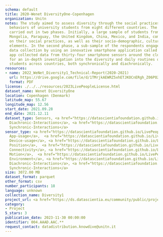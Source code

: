 ```yaml
---
schema: default
title: 2020-Wenet DiversityOne-Copenhagen
organization: Unitn
notes: The study aimed to assess diversity through the social practices and daily
  behaviors of university students from eight different countries. The research was
  carried out in two phases. Initially, a large sample of students from Denmark, Italy,
  Mongolia, Paraguay, the United Kingdom, China, Mexico, and India, completed a survey
  on their social practices, as well as their socio-demographic, cultural, and psychological
  elements. In the second phase, a sub-sample of the respondents engaged in a four-week
  data collection by using an innovative smartphone application called iLog. This
  app collected data from thirty-four smartphone sensors around the clock, allowing
  for an in-depth investigation into the diversity and daily routines of university
  students across countries, both synchronically and diachronically.
resources:
- name: 2022_WeNet_Diversity1_Technical-Report(2020-2021)
  url: https://drive.google.com/file/d/1TMrjkAEWRZ5xhETJKOCnERgh_Z06PO2E/view?usp=drive_link
  format: PDF
license: ./../../resources/2023LivePeopleLicense.html
dataset_name: Wenet DiversityOne
location: Copenhagen (Denmark)
latitude_map: 55.67
longitude_map: 12.56
start_date: 2021.09.28
end_date: 2021.12.11
dataset_type: Sensors, <a href="https://datascientiafoundation.github.io/LivePeople/datasets/2020-DV1-Copenhagen-Diachronic-Interactions/">
  Diachronic-Interactions</a>, <a href="https://datascientiafoundation.github.io/LivePeople/datasets/2020-DV1-Copenhagen-Synchronic-Interactions/">
  Synchronic-Interactions</a>
sensor_type: <a href="https://datascientiafoundation.github.io/LivePeople/datasets/2020-DV1-Copenhagen-App-usage/">
  App-usage</a>,  <a href="https://datascientiafoundation.github.io/LivePeople/datasets/2020-DV1-Copenhagen-Device-usage/">
  Device-usage</a>, <a href="https://datascientiafoundation.github.io/LivePeople/datasets/2020-DV1-Copenhagen-Position/">
  Position</a>,  <a href="https://datascientiafoundation.github.io/LivePeople/datasets/2020-DV1-Copenhagen-Connectivity/">
  Connectivity</a>, <a href="https://datascientiafoundation.github.io/LivePeople/datasets/2020-DV1-Copenhagen-Motion/">
  Motion</a>,  <a href="https://datascientiafoundation.github.io/LivePeople/datasets/2020-DV1-Copenhagen-Environment/">
  Environment</a>, <a href="https://datascientiafoundation.github.io/LivePeople/datasets/2020-DV1-Copenhagen-Diachronic-Interactions/">
  Diachronic-Interactions</a>, <a href="https://datascientiafoundation.github.io/LivePeople/datasets/2020-DV1-Copenhagen-Synchronic-Interactions/">
  Synchronic-Interactions</a>
size: 3072.00 MB
dataset_format: parquet
other_format: csv
number_participants: 18
language: unknown
collection_name: Diversity1
project_url: <a href="https://ds.datascientia.eu/community/public/projects/3720e313-356e-4b7c-830e-be5cc7dbb3b3">https://ds.datascientia.eu/community/public/projects/3720e313-356e-4b7c-830e-be5cc7dbb3b3</a>
category:
- Project
5_stars: 3
publication_date: 2023-11-30 00:00:00
identifier: 004.AAAD.AAC.**
request_contact: datadistribution.knowdive@unitn.it
---
```

 